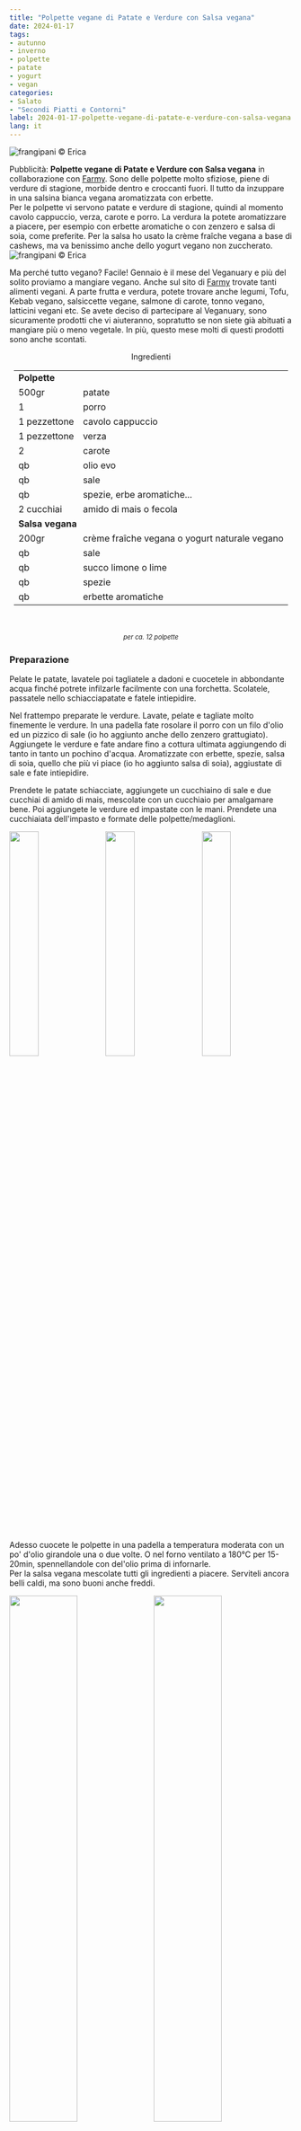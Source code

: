 ```yaml
---
title: "Polpette vegane di Patate e Verdure con Salsa vegana"
date: 2024-01-17
tags: 
- autunno
- inverno
- polpette
- patate
- yogurt
- vegan
categories:
- Salato
- "Secondi Piatti e Contorni"
label: 2024-01-17-polpette-vegane-di-patate-e-verdure-con-salsa-vegana
lang: it 
---
```

![](../2024-01-17-polpette-vegane-di-patate-e-verdure-con-salsa-vegana/header.jpeg "frangipani © Erica")

Pubblicità: **Polpette vegane di Patate e Verdure con Salsa vegana** in collaborazione con <a href="https://www.farmy.ch" target="_blank">Farmy</a>. Sono delle polpette molto sfiziose, piene di verdure di stagione, morbide dentro e croccanti fuori. Il tutto da inzuppare in una salsina bianca vegana aromatizzata con erbette.
<br />
Per le polpette vi servono patate e verdure di stagione, quindi al momento cavolo cappuccio, verza, carote e porro. La verdura la potete aromatizzare a piacere, per esempio con erbette aromatiche o con zenzero e salsa di soia, come preferite. Per la salsa ho usato la crème fraîche vegana a base di cashews, ma va benissimo anche dello yogurt vegano non zuccherato.
![](../2024-01-17-polpette-vegane-di-patate-e-verdure-con-salsa-vegana/spesa.jpeg "frangipani © Erica")

Ma perché tutto vegano? Facile! Gennaio è il mese del Veganuary e più del solito proviamo a mangiare vegano. Anche sul sito di <a href="https://www.farmy.ch" target="_blank">Farmy</a> trovate tanti alimenti vegani. A parte frutta e verdura, potete trovare anche legumi, Tofu, Kebab vegano, salsiccette vegane, salmone di carote, tonno vegano, latticini vegani etc. Se avete deciso di partecipare al Veganuary, sono sicuramente prodotti che vi aiuteranno, sopratutto se non siete già abituati a mangiare più o meno vegetale. In più, questo mese molti di questi prodotti sono anche scontati.

<div id="wrapper" style="text-align: center">
  <div id="yourdiv" style="display: inline-block;">
    <div class="ingredients" itemscope itemtype="http://schema.org/Recipe">
      <span itemprop="name" style="display:none;">Polpette vegane di Patate e Verdure con Salsa vegana</span>
      <span itemprop="recipeCategory" style="display:none;">Salato</span>
      <img itemprop="image" style="display:none;" class="ignore-gallery-item" src="../2024-01-17-polpette-vegane-di-patate-e-verdure-con-salsa-vegana/header.jpeg"/>
      <span itemprop="author" style="display:none;">Erica Raiano</span>
      <span itemprop="description" style="display:none;">Sono delle polpette molto sfiziose, piene di verdure di stagione, morbide dentro e croccanti fuori.</span>
      <div class="ingredients-title">Ingredienti</div>
      <table>
        <tbody>
          <tr>     
            <td colspan="2"><b>Polpette</b></td>
          </tr>
          <tr itemprop="recipeIngredient">
            <td>500gr</td>
            <td>patate</td>
          </tr>
          <tr itemprop="recipeIngredient">
            <td>1</td>
            <td>porro</td>
          </tr> 
          <tr itemprop="recipeIngredient">
            <td>1 pezzettone</td>
            <td>cavolo cappuccio</td>
          </tr>  
          <tr itemprop="recipeIngredient">
            <td>1 pezzettone</td>
            <td>verza</td>
          </tr>  
          <tr itemprop="recipeIngredient">
            <td>2</td>
            <td>carote</td>
          </tr>      
          <tr itemprop="recipeIngredient">
            <td>qb</td>
            <td>olio evo</td>
          </tr>      
          <tr itemprop="recipeIngredient">
            <td>qb</td>
            <td>sale</td>
          </tr>      
          <tr itemprop="recipeIngredient">
            <td>qb</td>
            <td>spezie, erbe aromatiche...</td>
          </tr>      
          <tr itemprop="recipeIngredient">
            <td>2 cucchiai</td>
            <td>amido di mais o fecola</td>
           <tr>     
            <td colspan="2"><b>Salsa vegana</b></td>
          </tr>
          <tr itemprop="recipeIngredient">
            <td>200gr</td>
            <td>crème fraîche vegana o yogurt naturale vegano</td>
          </tr>
          <tr itemprop="recipeIngredient">
            <td>qb</td>
            <td>sale</td>
          </tr>
          <tr itemprop="recipeIngredient">
            <td>qb</td>
            <td>succo limone o lime</td>
          </tr>
          <tr itemprop="recipeIngredient">
            <td>qb</td>
            <td>spezie</td>
          </tr>
          <tr itemprop="recipeIngredient">
            <td>qb</td>
            <td>erbette aromatiche</td>
          </tr>
        </tbody>
      </table>
      <br></br>
      <i class="pull-right" style="font-size: 80%;" itemprop="recipeYield">per ca. 12 polpette</i>
    </div>
  </div>
</div>


<h3>
  <font color="grey">
    <i class="fa-solid fa-gears"></i>
  </font> Preparazione
</h3>

Pelate le patate, lavatele poi tagliatele a dadoni e cuocetele in abbondante acqua finché potrete infilzarle facilmente con una forchetta. Scolatele, passatele nello schiacciapatate e fatele intiepidire.

Nel frattempo preparate le verdure. Lavate, pelate e tagliate molto finemente le verdure. In una padella fate rosolare il porro con un filo d'olio ed un pizzico di sale (io ho aggiunto anche dello zenzero grattugiato). Aggiungete le verdure e fate andare fino a cottura ultimata aggiungendo di tanto in tanto un pochino d'acqua. Aromatizzate con erbette, spezie, salsa di soia, quello che più vi piace (io ho aggiunto salsa di soia), aggiustate di sale e fate intiepidire.

Prendete le patate schiacciate, aggiungete un cucchiaino di sale e due cucchiai di amido di mais, mescolate con un cucchiaio per amalgamare bene. Poi aggiungete le verdure ed impastate con le mani. Prendete una cucchiaiata dell'impasto e formate delle polpette/medaglioni.
<p>
  <div style="width: 100%; margin-bottom: 0">
    <img style="float: left; width: 32%; margin-right: 1%;" src="../2024-01-17-polpette-vegane-di-patate-e-verdure-con-salsa-vegana/patate.jpeg" alt="" title="frangipani © Erica" />
    <img style="float: left; width: 32%; margin-right: 1%; margin-left: 1%;" src="../2024-01-17-polpette-vegane-di-patate-e-verdure-con-salsa-vegana/verdura.jpeg" alt="" title="frangipani © Erica" />
    <img style="float: left; width: 32%; margin-left: 1%;" src="../2024-01-17-polpette-vegane-di-patate-e-verdure-con-salsa-vegana/polpette.jpeg" alt="" title="frangipani © Erica" />
    <div style="clear: both"></div>
  </div>
</p>

Adesso cuocete le polpette in una padella a temperatura moderata con un po' d'olio girandole una o due volte. O nel forno ventilato a 180°C per 15-20min, spennellandole con del'olio prima di infornarle. 
<br />
Per la salsa vegana mescolate tutti gli ingredienti a piacere. Serviteli ancora belli caldi, ma sono buoni anche freddi.
<p>
  <div style="width: 100%; margin-bottom: 0">
    <img style="float: left; width: 49%; margin-right: 1%" src="../2024-01-17-polpette-vegane-di-patate-e-verdure-con-salsa-vegana/risultato1.jpeg" alt="" title="frangipani © Erica" />
    <img style="float: left; width: 49%; margin-left: 1%" src="../2024-01-17-polpette-vegane-di-patate-e-verdure-con-salsa-vegana/risultato2.jpeg" alt="" title="frangipani © Erica" />
    <div style="clear: both;"></div>
  </div>
</p>

<p>
  <div style="width: 100%; margin-bottom: 0">
    <img style="float: left; width: 49%; margin-right: 1%" src="../2024-01-17-polpette-vegane-di-patate-e-verdure-con-salsa-vegana/risultato3.jpeg" alt="" title="frangipani © Erica" />
    <img style="float: left; width: 49%; margin-left: 1%" src="../2024-01-17-polpette-vegane-di-patate-e-verdure-con-salsa-vegana/risultato4.jpeg" alt="" title="frangipani © Erica" />
    <div style="clear: both;"></div>
  </div>
</p>

<p>
  <div style="width: 100%; margin-bottom: 0">
    <img style="float: left; width: 49%; margin-right: 1%" src="../2024-01-17-polpette-vegane-di-patate-e-verdure-con-salsa-vegana/risultato5.jpeg" alt="" title="frangipani © Erica" />
    <img style="float: left; width: 49%; margin-left: 1%" src="../2024-01-17-polpette-vegane-di-patate-e-verdure-con-salsa-vegana/risultato6.jpeg" alt="" title="frangipani © Erica" />
    <div style="clear: both;"></div>
  </div>
</p>

![](../2024-01-17-polpette-vegane-di-patate-e-verdure-con-salsa-vegana/risultato7.jpeg "frangipani © Erica")

<h4>Buon appetito
  <font color="red">
    <i class="fa-regular fa-face-smile"></i>
  </font>
</h4>